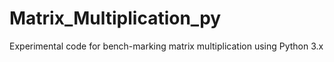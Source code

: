 # Matrix_Multiplication_py
Experimental code for bench-marking matrix multiplication using Python 3.x
